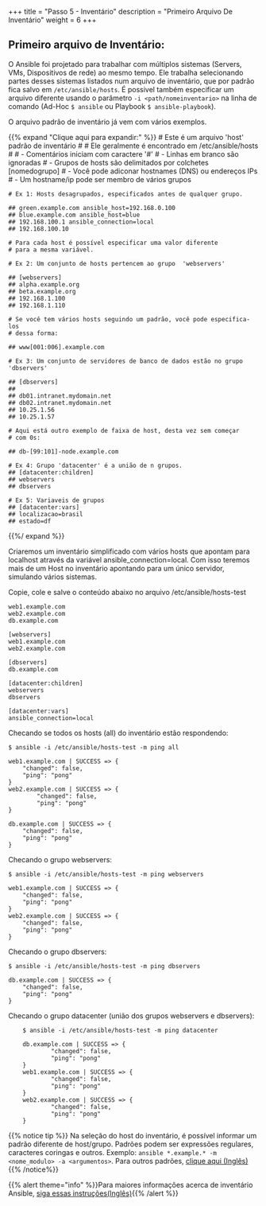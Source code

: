 +++
title = "Passo 5 - Inventário"
description = "Primeiro Arquivo De Inventário"
weight = 6
+++
## Primeiro arquivo de Inventário:
O Ansible foi projetado para trabalhar com múltiplos sistemas (Servers, VMs, Dispositivos de rede) ao mesmo tempo. Ele trabalha selecionando partes desses sistemas listados num arquivo de inventário, que por padrão fica salvo em `/etc/ansible/hosts`. É possivel também especificar um arquivo diferente usando o parâmetro `-i <path/nomeinventario>` na linha de comando (Ad-Hoc `$ ansible` ou Playbook `$ ansible-playbook`).

O arquivo padrão de inventário já vem com vários exemplos.

{{% expand "Clique aqui para expandir:" %}}
	# Este é um arquivo 'host' padrão de inventário
	#
	# Ele geralmente é encontrado em /etc/ansible/hosts
	#
	#   - Comentários iniciam com caractere '#'
	#   - Linhas em branco são ignoradas
	#   - Grupos de hosts são delimitados por colchetes [nomedogrupo]
	#   - Você pode adiconar hostnames (DNS) ou endereços IPs
	#   - Um hostname/ip pode ser membro de vários grupos

	# Ex 1: Hosts desagrupados, especificados antes de qualquer grupo.

	## green.example.com ansible_host=192.168.0.100
	## blue.example.com ansible_host=blue
	## 192.168.100.1 ansible_connection=local
	## 192.168.100.10

	# Para cada host é possível especificar uma valor diferente
	# para a mesma variável.

	# Ex 2: Um conjunto de hosts pertencem ao grupo  'webservers'

	## [webservers]
	## alpha.example.org
	## beta.example.org
	## 192.168.1.100
	## 192.168.1.110

	# Se você tem vários hosts seguindo um padrão, você pode especifica-los
	# dessa forma:

	## www[001:006].example.com

	# Ex 3: Um conjunto de servidores de banco de dados estão no grupo 'dbservers'

	## [dbservers]
	##
	## db01.intranet.mydomain.net
	## db02.intranet.mydomain.net
	## 10.25.1.56
	## 10.25.1.57

	# Aqui está outro exemplo de faixa de host, desta vez sem começar
	# com 0s:

	## db-[99:101]-node.example.com

	# Ex 4: Grupo 'datacenter' é a união de n grupos.
	## [datacenter:children]
	## webservers
	## dbservers

	# Ex 5: Variaveis de grupos
	## [datacenter:vars]
	## localizacao=brasil
	## estado=df
{{%/ expand %}}

Criaremos um inventário simplificado com vários hosts que apontam para localhost através da variável ansible_connection=local. Com isso teremos mais de um Host no inventário apontando para um único servidor, simulando vários sistemas.

Copie, cole e salve o conteúdo abaixo no arquivo /etc/ansible/hosts-test

	web1.example.com
	web2.example.com
	db.example.com

	[webservers]
	web1.example.com
	web2.example.com

	[dbservers]
	db.example.com

	[datacenter:children]
	webservers
	dbservers

	[datacenter:vars]
	ansible_connection=local

Checando se todos os hosts (all) do inventário estão respondendo:

	$ ansible -i /etc/ansible/hosts-test -m ping all

	web1.example.com | SUCCESS => {
	    "changed": false,
	    "ping": "pong"
	}
	web2.example.com | SUCCESS => {
			"changed": false,
			"ping": "pong"
	}

	db.example.com | SUCCESS => {
	    "changed": false,
	    "ping": "pong"
	}

Checando o grupo webservers:

	$ ansible -i /etc/ansible/hosts-test -m ping webservers

	web1.example.com | SUCCESS => {
	    "changed": false,
	    "ping": "pong"
	}
	web2.example.com | SUCCESS => {
	    "changed": false,
	    "ping": "pong"
	}


Checando o grupo dbservers:

	$ ansible -i /etc/ansible/hosts-test -m ping dbservers

	db.example.com | SUCCESS => {
	    "changed": false,
	    "ping": "pong"
	}

Checando o grupo datacenter (união dos grupos webservers e dbservers):

		$ ansible -i /etc/ansible/hosts-test -m ping datacenter

		db.example.com | SUCCESS => {
				"changed": false,
				"ping": "pong"
		}
		web1.example.com | SUCCESS => {
				"changed": false,
				"ping": "pong"
		}
		web2.example.com | SUCCESS => {
				"changed": false,
				"ping": "pong"
		}


{{% notice tip %}}
Na seleção do host do inventário, é possível informar um padrão diferente de host/grupo. Padrões podem ser expressões regulares, caracteres coringas e outros. Exemplo: `ansible *.example.* -m <nome_modulo> -a <argumentos>`. Para outros padrões, [clique aqui (Inglês)](http://docs.ansible.com/ansible/latest/intro_patterns.html){{% /notice%}}

{{% alert theme="info" %}}Para maiores informações acerca de inventário Ansible, [siga essas instruções(Inglês)](http://docs.ansible.com/ansible/latest/intro_inventory.html){{% /alert %}}
